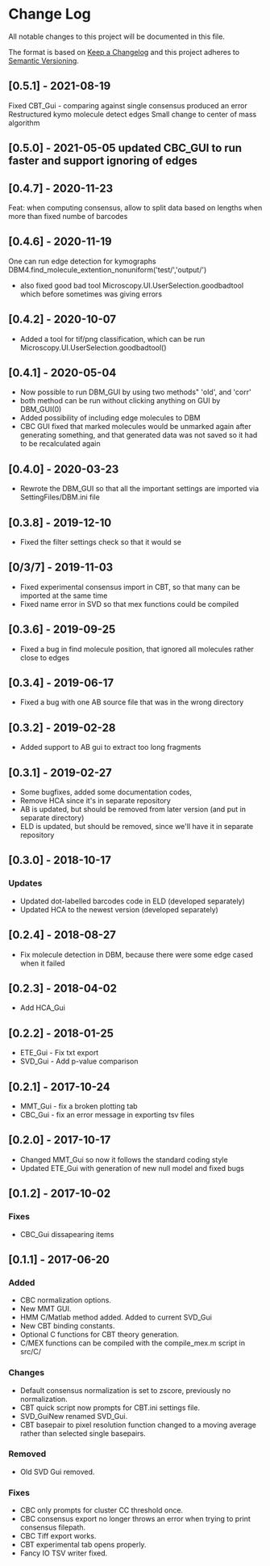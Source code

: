# Change Log
All notable changes to this project will be documented in this file.

The format is based on [Keep a Changelog](http://keepachangelog.com/)
and this project adheres to [Semantic Versioning](http://semver.org/).

## [0.5.1] - 2021-08-19
Fixed CBT_Gui  - comparing against single consensus produced an error
Restructured kymo molecule detect edges
Small change to center of mass algorithm
## [0.5.0] - 2021-05-05 updated CBC_GUI to run faster and support ignoring of edges
## [0.4.7] - 2020-11-23
Feat: when computing consensus, allow to split data based on lengths when more than fixed numbe of barcodes

## [0.4.6] - 2020-11-19
One can run edge detection for kymographs
DBM4.find_molecule_extention_nonuniform('test/','output/')
- also fixed good bad tool
Microscopy.UI.UserSelection.goodbadtool
which before sometimes was giving errors
## [0.4.2] - 2020-10-07
- Added a tool for tif/png classification, which can be run
Microscopy.UI.UserSelection.goodbadtool()
## [0.4.1] - 2020-05-04
- Now possible to run DBM_GUI by using two methods" 'old', and 'corr'
- both method can be run without clicking anything on GUI by DBM_GUI(0)
- Added possibility of including edge molecules to DBM 
- CBC GUI fixed that marked molecules would be unmarked again after generating something, and
that generated data was not saved so it had to be recalculated again

## [0.4.0] - 2020-03-23
- Rewrote the DBM_GUI so that all the important settings are imported via
SettingFiles/DBM.ini file
## [0.3.8] - 2019-12-10
- Fixed the filter settings check so that it would se
## [0/3/7] - 2019-11-03
- Fixed experimental consensus import in CBT, so that many can be imported at the same time
- Fixed name error in SVD so that mex functions could be compiled
## [0.3.6] - 2019-09-25
- Fixed a bug in find molecule position, that ignored all molecules rather close to edges
## [0.3.4] - 2019-06-17
- Fixed a bug with one AB source file that was in the wrong directory
## [0.3.2] - 2019-02-28
- Added support to AB gui to extract too long fragments
## [0.3.1] - 2019-02-27
- Some bugfixes, added some documentation codes, 
- Remove HCA since it's in separate repository
- AB is updated, but should be removed from later version (and put in separate directory)
- ELD is updated, but should be removed, since we'll have it in separate repository

## [0.3.0] - 2018-10-17
### Updates
- Updated dot-labelled barcodes code in ELD (developed separately)
- Updated HCA to the newest version (developed separately)


## [0.2.4] - 2018-08-27
- Fix molecule detection in DBM, because there were some edge cased when it failed

## [0.2.3] - 2018-04-02
- Add HCA_Gui

## [0.2.2] - 2018-01-25

- ETE_Gui - Fix txt export 
- SVD_Gui - Add p-value comparison

## [0.2.1] - 2017-10-24

- MMT_Gui - fix a broken plotting tab
- CBC_Gui - fix an error message in exporting tsv files

## [0.2.0] - 2017-10-17

- Changed MMT_Gui so now it follows the standard coding style
- Updated ETE_Gui with generation of new null model and fixed bugs

## [0.1.2] - 2017-10-02

### Fixes

- CBC_Gui dissapearing items

## [0.1.1] - 2017-06-20
### Added
- CBC normalization options.
- New MMT GUI.
- HMM C/Matlab method added. Added to current SVD_Gui
- New CBT binding constants.
- Optional C functions for CBT theory generation.
- C/MEX functions can be compiled with the compile_mex.m script in src/C/

### Changes
- Default consensus normalization is set to zscore, previously no normalization.
- CBT quick script now prompts for CBT.ini settings file. 
- SVD_GuiNew renamed SVD_Gui.
- CBT basepair to pixel resolution function changed to a moving average rather than selected single basepairs.

### Removed
- Old SVD Gui removed. 

### Fixes
- CBC only prompts for cluster CC threshold once.
- CBC consensus export no longer throws an error when trying to print consensus filepath.
- CBC Tiff export works.
- CBT experimental tab opens properly.
- Fancy IO TSV writer fixed.

